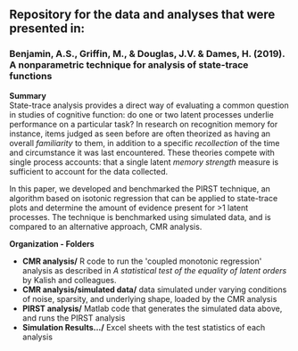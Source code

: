 ## Repository for the data and analyses that were presented in:
### Benjamin, A.S., Griffin, M., & Douglas, J.V. & Dames, H. (2019). A nonparametric technique for analysis of state-trace functions


**Summary**  
State-trace analysis provides a direct way of evaluating a common question in studies of cognitive function: do one or two latent processes underlie performance on a particular task? In research on recognition memory for instance, items judged as seen before are often theorized as having an overall *familiarity* to them, in addition to a specific *recollection* of the time and circumstance it was last encountered. These theories compete with single process accounts: that a single latent *memory strength* measure is sufficient to account for the data collected. 

In this paper, we developed and benchmarked the PIRST technique, an algorithm based on isotonic regression that can be applied to state-trace plots and determine the amount of evidence present for >1 latent processes. The technique is benchmarked using simulated data, and is compared to an alternative approach, CMR analysis.

**Organization - Folders**

- **CMR analysis/** R code to run the 'coupled monotonic regression' analysis as described in *A statistical test of the equality of latent orders* by Kalish and colleagues.
- **CMR analysis/simulated data/** data simulated under varying conditions of noise, sparsity, and underlying shape, loaded by the CMR analysis
- **PIRST analysis/** Matlab code that generates the simulated data above, and runs the PIRST analysis
- **Simulation Results.../** Excel sheets with the test statistics of each analysis


